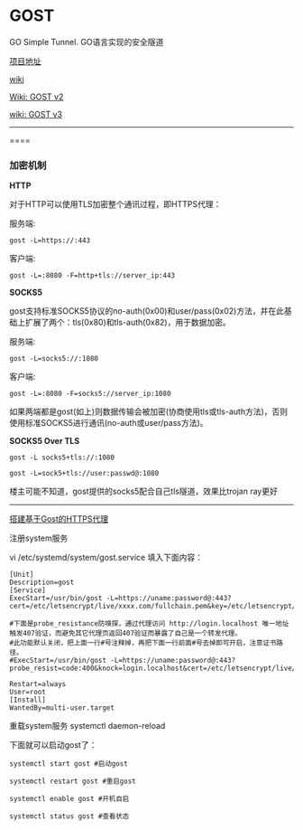 # GOST

GO Simple Tunnel. GO语言实现的安全隧道


[项目地址](https://github.com/ginuerzh/gost)

[wiki](https://gost.run)

[Wiki: GOST v2 ](https://docs.ginuerzh.xyz/gost/)

[wiki: GOST v3](https://latest.gost.run)
 
---


====
### 加密机制

**HTTP**

对于HTTP可以使用TLS加密整个通讯过程，即HTTPS代理：

服务端:

    gost -L=https://:443

客户端:

    gost -L=:8080 -F=http+tls://server_ip:443


**SOCKS5**

gost支持标准SOCKS5协议的no-auth(0x00)和user/pass(0x02)方法，并在此基础上扩展了两个：tls(0x80)和tls-auth(0x82)，用于数据加密。

服务端:

    gost -L=socks5://:1080

客户端:

    gost -L=:8080 -F=socks5://server_ip:1080

如果两端都是gost(如上)则数据传输会被加密(协商使用tls或tls-auth方法)，否则使用标准SOCKS5进行通讯(no-auth或user/pass方法)。



**SOCKS5 Over TLS**

    gost -L socks5+tls://:1080

    gost -L=sock5+tls://user:passwd@:1080


楼主可能不知道，gost提供的socks5配合自己tls隧道，效果比trojan ray更好


---
[搭建基于Gost的HTTPS代理 ](https://1kb.day/posts/gost_https_proxy.html)

注册system服务

vi /etc/systemd/system/gost.service 填入下面内容：

```
[Unit]
Description=gost
[Service]
ExecStart=/usr/bin/gost -L=https://uname:password@:443?cert=/etc/letsencrypt/live/xxxx.com/fullchain.pem&key=/etc/letsencrypt/live/xxxx.com/privkey.pem

#下面是probe_resistance防嗅探，通过代理访问 http://login.localhost 唯一地址触发407验证，而避免其它代理页返回407验证而暴露了自己是一个转发代理。
#此功能默认关闭，把上面一行#号注释掉，再把下面一行前面#号去掉即可开启，注意证书路径。
#ExecStart=/usr/bin/gost -L=https://uname:password@:443?probe_resist=code:400&knock=login.localhost&cert=/etc/letsencrypt/live/xxxx.com/fullchain.pem&key=/etc/letsencrypt/live/xxxx.com/privkey.pem

Restart=always
User=root
[Install]
WantedBy=multi-user.target
```

重载system服务 systemctl daemon-reload

下面就可以启动gost了：

```
systemctl start gost #启动gost

systemctl restart gost #重启gost

systemctl enable gost #开机自启

systemctl status gost #查看状态
```

